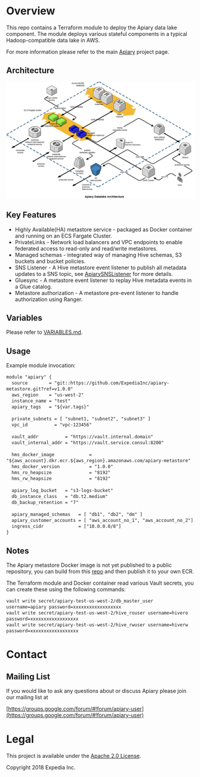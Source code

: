 # Overview

 This repo contains a Terraform module to deploy the Apiary data lake component. The module deploys various stateful components in a typical Hadoop-compatible data lake in AWS.

For more information please refer to the main [Apiary](https://github.com/ExpediaInc/apiary) project page.

## Architecture
![Datalake  architecture](docs/apiary_datalake_3d.jpg)

## Key Features
  * Highly Available(HA) metastore service - packaged as Docker container and running on an ECS Fargate Cluster.
  * PrivateLinks - Network load balancers and VPC endpoints to enable federated access to read-only and read/write metastores.
  * Managed schemas - integrated way of managing Hive schemas, S3 buckets and bucket policies.
  * SNS Listener - A Hive metastore event listener to publish all metadata updates to a SNS topic, see [ApiarySNSListener](https://github.com/ExpediaInc/apiary-extensions/tree/master/apiary-metastore-listener) for more details.
  * Gluesync  - A metastore event listener to replay Hive metadata events in a Glue catalog.
  * Metastore authorization - A metastore pre-event listener to handle authorization using Ranger.

## Variables
Please refer to [VARIABLES.md](VARIABLES.md).

## Usage

Example module invocation:
```
module "apiary" {
  source        = "git::https://github.com/ExpediaInc/apiary-metastore.git?ref=v1.0.0"
  aws_region    = "us-west-2"
  instance_name = "test"
  apiary_tags   = "${var.tags}"

  private_subnets = [ "subnet1, "subnet2", "subnet3" ]
  vpc_id          = "vpc-123456"

  vault_addr          = "https://vault.internal.domain"
  vault_internal_addr = "https://vault.service.consul:8200"

  hms_docker_image             = "${aws_account}.dkr.ecr.${aws_region}.amazonaws.com/apiary-metastore"
  hms_docker_version           = "1.0.0"
  hms_ro_heapsize              = "8192"
  hms_rw_heapsize              = "8192"

  apiary_log_bucket   = "s3-logs-bucket"
  db_instance_class   = "db.t2.medium"
  db_backup_retention = "7"

  apiary_managed_schemas   = [ "db1", "db2", "dm" ]
  apiary_customer_accounts = [ "aws_account_no_1", "aws_account_no_2"]
  ingress_cidr             = ["10.0.0.0/8"]
}

```

## Notes
  The Apiary metastore Docker image is not yet published to a public repository, you can build from this [repo](https://github.com/ExpediaInc/apiary-metastore-docker) and then publish it to your own ECR.

  The Terraform module and Docker container read various Vault secrets, you can create these using the following commands:
  ```
  vault write secret/apiary-test-us-west-2/db_master_user username=apiary password=xxxxxxxxxxxxxxxxxx
  vault write secret/apiary-test-us-west-2/hive_rouser username=hivero password=xxxxxxxxxxxxxxxxxx
  vault write secret/apiary-test-us-west-2/hive_rwuser username=hiverw password=xxxxxxxxxxxxxxxxxx
  ```

# Contact

## Mailing List
If you would like to ask any questions about or discuss Apiary please join our mailing list at

  [https://groups.google.com/forum/#!forum/apiary-user](https://groups.google.com/forum/#!forum/apiary-user)

# Legal
This project is available under the [Apache 2.0 License](http://www.apache.org/licenses/LICENSE-2.0.html).

Copyright 2018 Expedia Inc.
